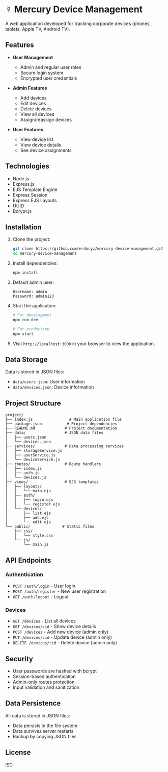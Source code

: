 # ☿ Mercury Device Management

A web application developed for tracking corporate devices (phones, tablets, Apple TV, Android TV).

## Features

- **User Management**
  - Admin and regular user roles
  - Secure login system
  - Encrypted user credentials

- **Admin Features**
  - Add devices
  - Edit devices
  - Delete devices
  - View all devices
  - Assign/reassign devices

- **User Features**
  - View device list
  - View device details
  - See device assignments

## Technologies

- Node.js
- Express.js
- EJS Template Engine
- Express Session
- Express EJS Layouts
- UUID
- Bcrypt.js

## Installation

1. Clone the project:
   ```bash
   git clone https://github.com/erdncyz/mercury-device-management.git
   cd mercury-device-management
   ```

2. Install dependencies:
   ```bash
   npm install
   ```

3. Default admin user:
   ```
   Username: admin
   Password: admin123
   ```

4. Start the application:
   ```bash
   # For development
   npm run dev

   # For production
   npm start
   ```

5. Visit `http://localhost:3000` in your browser to view the application.

## Data Storage

Data is stored in JSON files:
- `data/users.json`: User information
- `data/devices.json`: Device information

## Project Structure

```
project/
├── index.js                # Main application file
├── package.json           # Project dependencies
├── README.md             # Project documentation
├── data/                 # JSON data files
│   ├── users.json
│   └── devices.json
├── services/             # Data processing services
│   ├── storageService.js
│   ├── userService.js
│   └── deviceService.js
├── routes/               # Route handlers
│   ├── index.js
│   ├── auth.js
│   └── devices.js
├── views/                # EJS templates
│   ├── layouts/
│   │   └── main.ejs
│   ├── auth/
│   │   ├── login.ejs
│   │   └── register.ejs
│   └── devices/
│       ├── list.ejs
│       ├── add.ejs
│       └── edit.ejs
└── public/              # Static files
    ├── css/
    │   └── style.css
    └── js/
        └── main.js
```

## API Endpoints

### Authentication
- `POST /auth/login` - User login
- `POST /auth/register` - New user registration
- `GET /auth/logout` - Logout

### Devices
- `GET /devices` - List all devices
- `GET /devices/:id` - Show device details
- `POST /devices` - Add new device (admin only)
- `PUT /devices/:id` - Update device (admin only)
- `DELETE /devices/:id` - Delete device (admin only)

## Security

- User passwords are hashed with bcrypt
- Session-based authentication
- Admin-only routes protection
- Input validation and sanitization

## Data Persistence

All data is stored in JSON files:
- Data persists in the file system
- Data survives server restarts
- Backup by copying JSON files

## License

ISC
